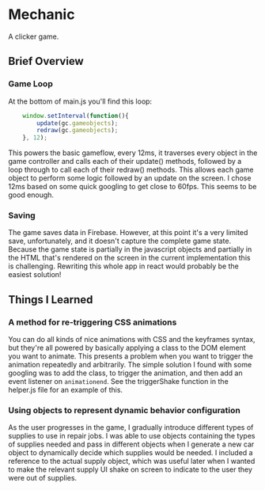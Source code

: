 # Mechanic
A clicker game.

## Brief Overview
### Game Loop
At the bottom of main.js you'll find this loop:
```javascript
    window.setInterval(function(){
        update(gc.gameobjects);
        redraw(gc.gameobjects);
    }, 12);
```
This powers the basic gameflow, every 12ms, it traverses every object in the game controller and calls each of their update() methods, followed by a loop through to call each of their redraw() methods. This allows each game object to perform some logic followed by an update on the screen. I chose 12ms based on some quick googling to get close to 60fps. This seems to be good enough.

### Saving
The game saves data in Firebase. However, at this point it's a very limited save, unfortunately, and it doesn't capture the complete game state. Because the game state is partially in the javascript objects and partially in the HTML that's rendered on the screen in the current implementation this is challenging. Rewriting this whole app in react would probably be the easiest solution!

## Things I Learned
### A method for re-triggering CSS animations
You can do all kinds of nice animations with CSS and the keyframes syntax, but they're all powered by basically applying a class to the DOM element you want to animate. This presents a problem when you want to trigger the animation repeatedly and arbitrarily. The simple solution I found with some googling was to add the class, to trigger the animation, and then add an event listener on `animationend`. See the triggerShake function in the helper.js file for an example of this.

### Using objects to represent dynamic behavior configuration
As the user progresses in the game, I gradually introduce different types of supplies to use in repair jobs. I was able to use objects containing the types of supplies needed and pass in different objects when I generate a new car object to dynamically decide which supplies would be needed. I included a reference to the actual supply object, which was useful later when I wanted to make the relevant supply UI shake on screen to indicate to the user they were out of supplies.
